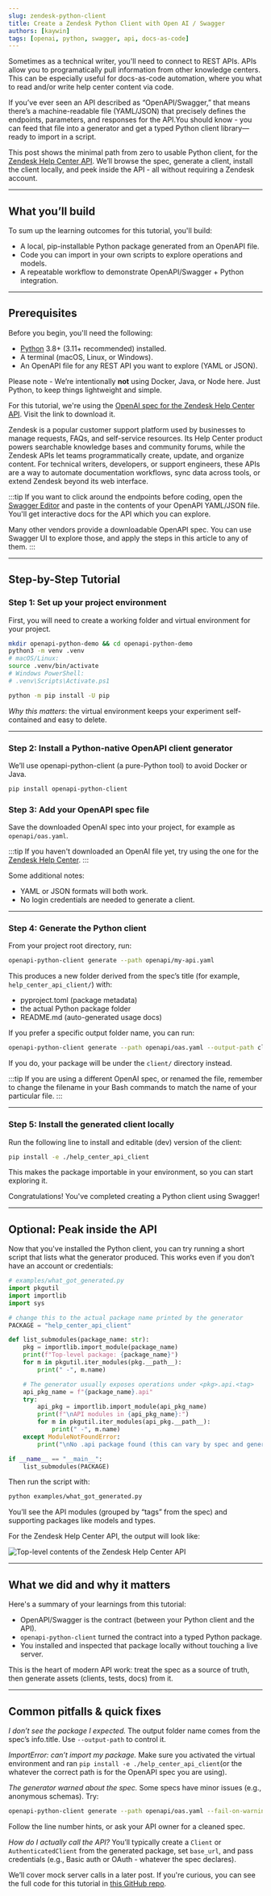 ```yaml
---
slug: zendesk-python-client
title: Create a Zendesk Python Client with Open AI / Swagger
authors: [kaywin]
tags: [openai, python, swagger, api, docs-as-code]
---
```


Sometimes as a technical writer, you'll need to connect to REST APIs. APIs allow you to programatically pull information from other knowledge centers. This can be especially useful for docs-as-code automation, where you what to read and/or write help center content via code.

If you’ve ever seen an API described as “OpenAPI/Swagger,” that means there’s a machine-readable file (YAML/JSON) that precisely defines the endpoints, parameters, and responses for the API.You should know - you can feed that file into a generator and get a typed Python client library—ready to import in a script.

This post shows the minimal path from zero to usable Python client, for the [Zendesk Help Center API](https://developer.zendesk.com/api-reference/help_center/help-center-api/introduction/). We’ll browse the spec, generate a client, install the client locally, and peek inside the API - all without requiring a Zendesk account.

---

## What you’ll build

To sum up the learning outcomes for this tutorial, you'll build:
- A local, pip-installable Python package generated from an OpenAPI file.
- Code you can import in your own scripts to explore operations and models.
- A repeatable workflow to demonstrate OpenAPI/Swagger + Python integration.

---

## Prerequisites

Before you begin, you'll need the following:
- [Python](https://www.python.org/) 3.8+ (3.11+ recommended) installed.
- A terminal (macOS, Linux, or Windows).
- An OpenAPI file for any REST API you want to explore (YAML or JSON).

Please note - We’re intentionally **not** using Docker, Java, or Node here. Just Python, to keep things lightweight and simple.

For this tutorial, we're using the [OpenAI spec for the Zendesk Help Center API](https://developer.zendesk.com/api-reference/help_center/help-center-api/introduction/#download-openapi-file). Visit the link to download it.

Zendesk is a popular customer support platform used by businesses to manage requests, FAQs, and self-service resources. Its Help Center product powers searchable knowledge bases and community forums, while the Zendesk APIs let teams programmatically create, update, and organize content. For technical writers, developers, or support engineers, these APIs are a way to automate documentation workflows, sync data across tools, or extend Zendesk beyond its web interface.

:::tip
If you want to click around the endpoints before coding, open the [Swagger Editor](https://editor.swagger.io/) and paste in the contents of your OpenAPI YAML/JSON file. You'll get interactive docs for the API which you can explore.


Many other vendors provide a downloadable OpenAPI spec. You can use Swagger UI to explore those, and apply the steps in this article to any of them.
:::

---

## Step-by-Step Tutorial

### Step 1: Set up your project environment

First, you will need to create a working folder and virtual environment for your project.

```bash title="Bash"
mkdir openapi-python-demo && cd openapi-python-demo
python3 -m venv .venv
# macOS/Linux:
source .venv/bin/activate
# Windows PowerShell:
# .venv\Scripts\Activate.ps1

python -m pip install -U pip
```

*Why this matters*: the virtual environment keeps your experiment self-contained and easy to delete.

---

### Step 2: Install a Python-native OpenAPI client generator

We’ll use openapi-python-client (a pure-Python tool) to avoid Docker or Java.

```bash title="Bash"
pip install openapi-python-client
```

### Step 3: Add your OpenAPI spec file

Save the downloaded OpenAI spec into your project, for example as `openapi/oas.yaml`.

:::tip
If you haven't downloaded an OpenAI file yet, try using the one for the [Zendesk Help Center](https://developer.zendesk.com/api-reference/help_center/help-center-api/introduction/#download-openapi-file).
:::

Some additional notes:
- YAML or JSON formats will both work.
- No login credentials are needed to generate a client.

---

### Step 4: Generate the Python client

From your project root directory, run:
```bash title="Bash"
openapi-python-client generate --path openapi/my-api.yaml
```

This produces a new folder derived from the spec’s title (for example, `help_center_api_client/`) with:
- pyproject.toml (package metadata)
- the actual Python package folder
- README.md (auto-generated usage docs)

If you prefer a specific output folder name, you can run:

```bash title="Bash"
openapi-python-client generate --path openapi/oas.yaml --output-path client
```
If you do, your package will be under the `client/` directory instead.

:::tip
If you are using a different OpenAI spec, or renamed the file, remember to change the filename in your Bash commands to match the name of your particular file.
:::

---

### Step 5: Install the generated client locally

Run the following line to install and editable (dev) version of the client:

```bash title="Bash"
pip install -e ./help_center_api_client
```

This makes the package importable in your environment, so you can start exploring it.

Congratulations! You've completed creating a Python client using Swagger!

---

## Optional: Peak inside the API

Now that you've installed the Python client, you can try running a short script that lists what the generator produced. This works even if you don’t have an account or credentials:

```python title="Python"
# examples/what_got_generated.py
import pkgutil
import importlib
import sys

# change this to the actual package name printed by the generator
PACKAGE = "help_center_api_client"

def list_submodules(package_name: str):
    pkg = importlib.import_module(package_name)
    print(f"Top-level package: {package_name}")
    for m in pkgutil.iter_modules(pkg.__path__):
        print(" -", m.name)

    # The generator usually exposes operations under <pkg>.api.<tag>
    api_pkg_name = f"{package_name}.api"
    try:
        api_pkg = importlib.import_module(api_pkg_name)
        print(f"\nAPI modules in {api_pkg_name}:")
        for m in pkgutil.iter_modules(api_pkg.__path__):
            print(" -", m.name)
    except ModuleNotFoundError:
        print("\nNo .api package found (this can vary by spec and generator version).")

if __name__ == "__main__":
    list_submodules(PACKAGE)
```

Then run the script with:

```bash title="Bash"
python examples/what_got_generated.py
```

You’ll see the API modules (grouped by “tags” from the spec) and supporting packages like models and types.

For the Zendesk Help Center API, the output will look like:

![Top-level contents of the Zendesk Help Center API](/img/blog/peek-api-contents.png)

---

## What we did and why it matters

Here's a summary of your learnings from this tutorial:
- OpenAPI/Swagger is the contract (between your Python client and the API).
- `openapi-python-client` turned the contract into a typed Python package.
- You installed and inspected that package locally without touching a live server.

This is the heart of modern API work: treat the spec as a source of truth, then generate assets (clients, tests, docs) from it.

---
## Common pitfalls & quick fixes

*I don’t see the package I expected.*
The output folder name comes from the spec’s info.title. Use `--output-path` to control it.

*ImportError: can’t import my package.*
Make sure you activated the virtual environment and ran `pip install -e ./help_center_api_client`(or the whatever the correct path is for the OpenAPI spec you are using).

*The generator warned about the spec.*
Some specs have minor issues (e.g., anonymous schemas). Try:
```bash title="Bash"
openapi-python-client generate --path openapi/oas.yaml --fail-on-warning
```
Follow the line number hints, or ask your API owner for a cleaned spec.

*How do I actually call the API?*
You’ll typically create a `Client` or `AuthenticatedClient` from the generated package, set `base_url`, and pass credentials (e.g., Basic auth or OAuth - whatever the spec declares).

We’ll cover mock server calls in a later post. If you're curious, you can see the full code for this tutorial in [this GitHub repo](https://github.com/kaywina/zendesk-help-center-python-client).
